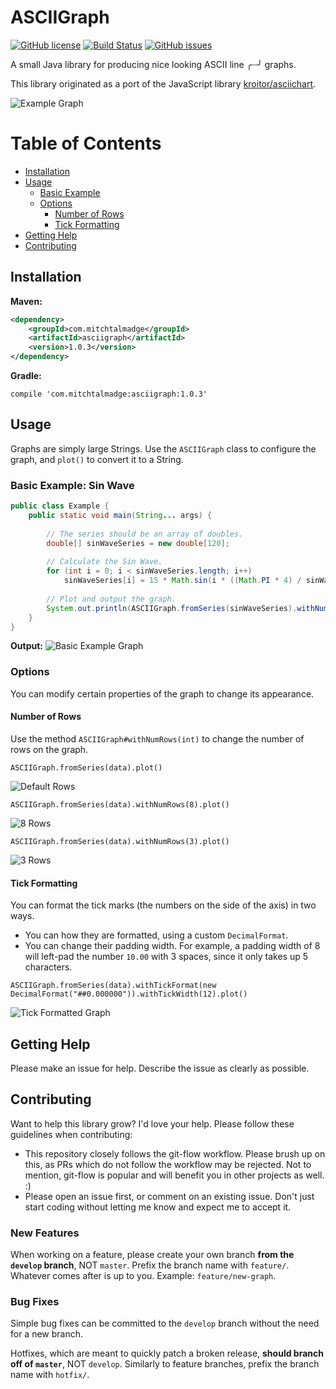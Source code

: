 # ASCIIGraph

[![GitHub license](https://img.shields.io/badge/license-Apache%202-blue.svg)](https://raw.githubusercontent.com/mitchtalmadge/asciigraph/master/LICENSE)
[![Build Status](https://travis-ci.org/MitchTalmadge/ASCIIGraph.svg?branch=master)](https://travis-ci.org/MitchTalmadge/ASCIIGraph)
[![GitHub issues](https://img.shields.io/github/issues/mitchtalmadge/asciigraph.svg)](https://github.com/mitchtalmadge/asciigraph/issues)

A small Java library for producing nice looking ASCII line ╭┈╯ graphs.

This library originated as a port of the JavaScript library [kroitor/asciichart](https://github.com/kroitor/asciichart).

![Example Graph](http://i.imgur.com/uiyYMfP.png) 

# Table of Contents

* [Installation](#installation)
* [Usage](#usage)
    * [Basic Example](#basic-example-sin-wave)
    * [Options](#options)
        * [Number of Rows](#number-of-rows)
        * [Tick Formatting](#tick-formatting)
* [Getting Help](#getting-help)
* [Contributing](#contributing)

## Installation

**Maven:**
```xml
<dependency>
    <groupId>com.mitchtalmadge</groupId>
    <artifactId>asciigraph</artifactId>
    <version>1.0.3</version>
</dependency>
```

**Gradle:**
```
compile 'com.mitchtalmadge:asciigraph:1.0.3'
```

## Usage

Graphs are simply large Strings. Use the `ASCIIGraph` class to configure the graph, 
and `plot()` to convert it to a String.

### Basic Example: Sin Wave
```java
public class Example {
    public static void main(String... args) {
        
        // The series should be an array of doubles.
        double[] sinWaveSeries = new double[120];
        
        // Calculate the Sin Wave.
        for (int i = 0; i < sinWaveSeries.length; i++)
            sinWaveSeries[i] = 15 * Math.sin(i * ((Math.PI * 4) / sinWaveSeries.length));
        
        // Plot and output the graph.
        System.out.println(ASCIIGraph.fromSeries(sinWaveSeries).withNumRows(15).plot());
    }
}
```
**Output:**
![Basic Example Graph](http://i.imgur.com/uiyYMfP.png) 

### Options

You can modify certain properties of the graph to change its appearance.

#### Number of Rows
Use the method `ASCIIGraph#withNumRows(int)` to change the number of rows on the graph.

`ASCIIGraph.fromSeries(data).plot()`

![Default Rows](http://i.imgur.com/DXiUYWR.png?1)                                    

`ASCIIGraph.fromSeries(data).withNumRows(8).plot()`

![8 Rows](http://i.imgur.com/JyO2ONo.png?1) 

`ASCIIGraph.fromSeries(data).withNumRows(3).plot()`

![3 Rows](http://i.imgur.com/eLIAkuv.png?1) 

#### Tick Formatting

You can format the tick marks (the numbers on the side of the axis) in two ways.

- You can how they are formatted, using a custom `DecimalFormat`.
- You can change their padding width. For example, a padding width of 8 will left-pad
the number `10.00` with 3 spaces, since it only takes up 5 characters.

```
ASCIIGraph.fromSeries(data).withTickFormat(new DecimalFormat("##0.000000")).withTickWidth(12).plot()
```
![Tick Formatted Graph](http://i.imgur.com/Ii081SS.png) 

## Getting Help

Please make an issue for help. Describe the issue as clearly as possible.

## Contributing

Want to help this library grow? I'd love your help. Please follow these guidelines when contributing:

- This repository closely follows the git-flow workflow. Please brush up on this, as PRs
which do not follow the workflow may be rejected. Not to mention, git-flow is 
popular and will benefit you in other projects as well. :)
- Please open an issue first, or comment on an existing issue. Don't just start coding without letting
me know and expect me to accept it.

### New Features
When working on a feature, please create your own branch **from the `develop` branch**, NOT `master`.
Prefix the branch name with `feature/`. Whatever comes after is up to you. Example: `feature/new-graph`.

### Bug Fixes
Simple bug fixes can be committed to the `develop` branch without the need for a new branch.

Hotfixes, which are meant to quickly patch a broken release, **should branch off of `master`**, 
NOT `develop`. Similarly to feature branches, prefix the branch name with `hotfix/`.
